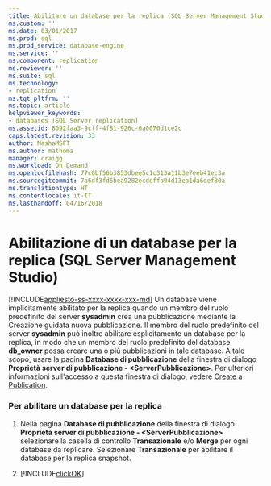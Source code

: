 ```yaml
---
title: Abilitare un database per la replica (SQL Server Management Studio) | Microsoft Docs
ms.custom: ''
ms.date: 03/01/2017
ms.prod: sql
ms.prod_service: database-engine
ms.service: ''
ms.component: replication
ms.reviewer: ''
ms.suite: sql
ms.technology:
- replication
ms.tgt_pltfrm: ''
ms.topic: article
helpviewer_keywords:
- databases [SQL Server replication]
ms.assetid: 8092faa3-9cff-4f81-926c-6a0070d1ce2c
caps.latest.revision: 33
author: MashaMSFT
ms.author: mathoma
manager: craigg
ms.workload: On Demand
ms.openlocfilehash: 77c0bf56b3853dbee5c1c313a11b3e7eeb41ec3a
ms.sourcegitcommit: 7a6df3fd5bea9282ecdeffa94d13ea1da6def80a
ms.translationtype: HT
ms.contentlocale: it-IT
ms.lasthandoff: 04/16/2018
---
```

# <a name="enable-a-database-for-replication-sql-server-management-studio"></a>Abilitazione di un database per la replica (SQL Server Management Studio)
[!INCLUDE[appliesto-ss-xxxx-xxxx-xxx-md](../../includes/appliesto-ss-xxxx-xxxx-xxx-md.md)]
  Un database viene implicitamente abilitato per la replica quando un membro del ruolo predefinito del server **sysadmin** crea una pubblicazione mediante la Creazione guidata nuova pubblicazione. Il membro del ruolo predefinito del server **sysadmin** può inoltre abilitare esplicitamente un database per la replica, in modo che un membro del ruolo predefinito del database **db_owner** possa creare una o più pubblicazioni in tale database. A tale scopo, usare la pagina **Database di pubblicazione** della finestra di dialogo **Proprietà server di pubblicazione - \<ServerPubblicazione>**. Per ulteriori informazioni sull'accesso a questa finestra di dialogo, vedere [Create a Publication](../../relational-databases/replication/publish/create-a-publication.md).  
  
### <a name="to-enable-a-database-for-replication"></a>Per abilitare un database per la replica  
  
1.  Nella pagina **Database di pubblicazione** della finestra di dialogo **Proprietà server di pubblicazione - \<ServerPubblicazione>** selezionare la casella di controllo **Transazionale** e/o **Merge** per ogni database da replicare. Selezionare **Transazionale** per abilitare il database per la replica snapshot.  
  
2.  [!INCLUDE[clickOK](../../includes/clickok-md.md)]  
  
  
